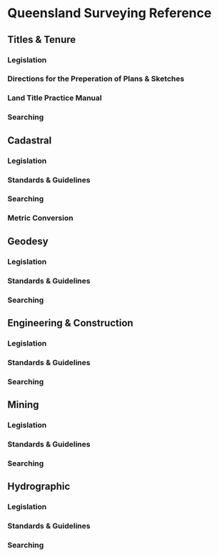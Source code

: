 # Queensland Surveying Reference
## Titles & Tenure
### Legislation

### Directions for the Preperation of Plans & Sketches

### Land Title Practice Manual

### Searching

## Cadastral
### Legislation

### Standards & Guidelines

### Searching

### Metric Conversion

## Geodesy
### Legislation

### Standards & Guidelines

### Searching

## Engineering & Construction
### Legislation

### Standards & Guidelines

### Searching

## Mining
### Legislation

### Standards & Guidelines

### Searching

## Hydrographic
### Legislation

### Standards & Guidelines

### Searching

